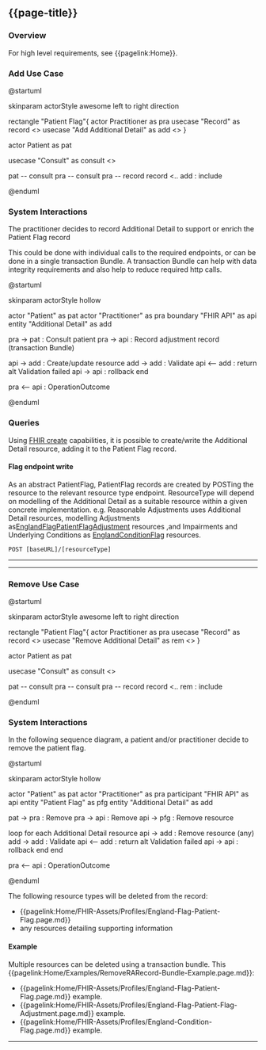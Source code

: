 ## {{page-title}}


### Overview

For high level requirements, see {{pagelink:Home}}.
 
### Add Use Case

<plantuml>
@startuml

skinparam actorStyle awesome
left to right direction

rectangle "Patient Flag"{
actor Practitioner as pra
usecase "Record" as record <<abstract>>
usecase "Add Additional Detail" as add <<abstract>>
}


actor Patient as pat

usecase "Consult" as consult <<abstract>>

pat -- consult
pra -- consult
pra -- record
record <.. add : include

@enduml
</plantuml>

### System Interactions

The practitioner decides to record Additional Detail to support or enrich the Patient Flag record

This could be done with individual calls to the required endpoints, or can be done in a single transaction Bundle.  A transaction Bundle can help with data integrity requirements and also help to reduce required http calls.

<plantuml>
@startuml

skinparam actorStyle hollow

actor        "Patient"          as pat
actor        "Practitioner"     as pra
boundary     "FHIR API"         as api
entity       "Additional Detail"  as add

pra ->  pat : Consult patient
pra ->  api : Record adjustment record (transaction Bundle)

api ->  add : Create/update resource
add ->  add : Validate
api <-- add : return
alt Validation failed
  api -> api : rollback
end

pra <-- api : OperationOutcome

@enduml
</plantuml>


### Queries

Using [FHIR create](http://hl7.org/fhir/r4/http.html#create) capabilities, it is possible to create/write the Additional Detail resource, adding it to the Patient Flag record.

#### Flag endpoint write

As an abstract PatientFlag, PatientFlag records are created by POSTing the resource to the relevant resource type endpoint. ResourceType will depend on modelling of the Additional Detail as a suitable resource within a given concrete implementation. e.g. Reasonable Adjustments uses Additional Detail resources, modelling Adjustments as[EnglandFlagPatientFlagAdjustment](https://fhir.nhs.uk/England/StructureDefinition/England-Flag-PatientFlag-Adjustment) resources ,and Impairments and Underlying Conditions as [EnglandConditionFlag](https://fhir.nhs.uk/England/StructureDefinition/England-Condition-Flag) resources.

```
POST [baseURL]/[resourceType]
```



---

---


### Remove Use Case

<plantuml>
@startuml

skinparam actorStyle awesome
left to right direction

rectangle "Patient Flag"{
actor Practitioner as pra
usecase "Record" as record <<abstract>>
usecase "Remove Additional Detail" as rem <<abstract>>
}


actor Patient as pat

usecase "Consult" as consult <<abstract>>

pat -- consult
pra -- consult
pra -- record
record <.. rem : include

@enduml
</plantuml>

### System Interactions

In the following sequence diagram, a patient and/or practitioner decide to remove the patient flag.

<plantuml>
@startuml

skinparam actorStyle hollow

actor        "Patient"          as pat
actor        "Practitioner"     as pra
participant  "FHIR API"         as api
entity       "Patient Flag"     as pfg
entity       "Additional Detail"  as add

  pat ->  pra : Remove
  pra ->  api : Remove
  api ->  pfg : Remove resource
  

loop for each Additional Detail resource
  api ->  add : Remove resource (any)
  add ->  add : Validate
  api <-- add : return
  alt Validation failed
    api -> api : rollback
  end
end

pra <-- api : OperationOutcome

@enduml
</plantuml>

The following resource types will be deleted from the record: 

* {{pagelink:Home/FHIR-Assets/Profiles/England-Flag-Patient-Flag.page.md}}  
* any resources detailing supporting information

#### Example

Multiple resources can be deleted using a transaction bundle.  This  {{pagelink:Home/Examples/RemoveRARecord-Bundle-Example.page.md}}:

* {{pagelink:Home/FHIR-Assets/Profiles/England-Flag-Patient-Flag.page.md}} example.  
* {{pagelink:Home/FHIR-Assets/Profiles/England-Flag-Patient-Flag-Adjustment.page.md}} example.  
* {{pagelink:Home/FHIR-Assets/Profiles/England-Condition-Flag.page.md}} example.  

---
